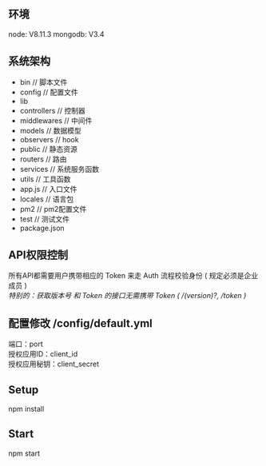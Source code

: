 ## 环境
node: V8.11.3
mongodb: V3.4

## 系统架构
-  bin      //  脚本文件
-  config   //  配置文件
-  lib
 -   controllers    //  控制器
 -   middlewares    //  中间件
 -   models         //  数据模型
 -   observers      //  hook
 -   public         //  静态资源
 -   routers        //  路由
 -   services       //  系统服务函数
 -   utils          //  工具函数
 -   app.js         //  入口文件
- locales   //  语言包
- pm2       //  pm2配置文件
- test      //  测试文件
- package.json

## API权限控制
所有API都需要用户携带相应的 Token 来走 Auth 流程校验身份 ( 规定必须是企业成员 )  
*特别的：获取版本号 和 Token 的接口无需携带 Token  ( /(version)?,  /token  )*

## 配置修改 /config/default.yml
端口：port  
授权应用ID：client_id  
授权应用秘钥：client_secret

## Setup
npm install

## Start
npm start